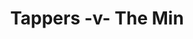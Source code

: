 ---
year: "2007"
serialNumber: "0338" 
game: "Tappers"
title: "Tappers -v- The Min"
gameLocation: ""
gameDate: ""
shortReport: ""
result: ""
resultType: ""
type: "game"
---